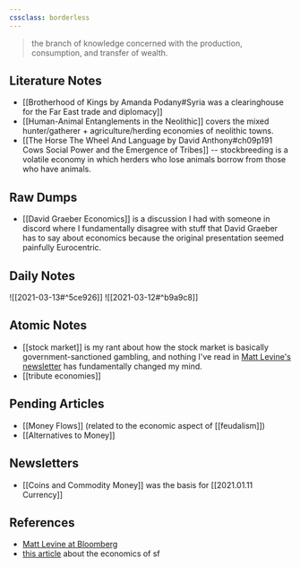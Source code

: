 ```yaml
---
cssclass: borderless
---
```


> the branch of knowledge concerned with the production, consumption, and transfer of wealth.

## Literature Notes
* [[Brotherhood of Kings by Amanda Podany#Syria was a clearinghouse for the Far East trade and diplomacy]]
* [[Human-Animal Entanglements in the Neolithic]] covers the mixed hunter/gatherer + agriculture/herding economies of neolithic towns. 
* [[The Horse The Wheel And Language by David Anthony#ch09p191 Cows Social Power and the Emergence of Tribes]] -- stockbreeding is a volatile economy in which herders who lose animals borrow from those who have animals. 
## Raw Dumps
* [[David Graeber Economics]] is a discussion I had with someone in discord where I fundamentally disagree with stuff that David Graeber has to say about economics because the original presentation seemed painfully Eurocentric. 

## Daily Notes
![[2021-03-13#^5ce926]] ![[2021-03-12#^b9a9c8]]

## Atomic Notes
* [[stock market]] is my rant about how the stock market is basically government-sanctioned gambling, and nothing I've read in [Matt Levine's newsletter](https://www.bloomberg.com/opinion/authors/ARbTQlRLRjE/matthew-s-levine) has fundamentally changed my mind. 
* [[tribute economies]]

## Pending Articles
* [[Money Flows]] (related to the economic aspect of [[feudalism]]) 
* [[Alternatives to Money]] 

## Newsletters
* [[Coins and Commodity Money]] was the basis for [[2021.01.11 Currency]]

## References
* [Matt Levine at Bloomberg](https://www.bloomberg.com/opinion/authors/ARbTQlRLRjE/matthew-s-levine)
* [this article](https://medium.com/adjacent-possible/the-economics-of-science-fiction-c8a3b7fd21a5) about the economics of sf


